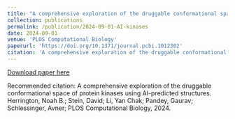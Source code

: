 ```yaml
---
title: "A comprehensive exploration of the druggable conformational space of protein kinases using AI-predicted structures"
collection: publications
permalink: /publication/2024-09-01-AI-kinases
date: 2024-09-01
venue: 'PLOS Computational Biology'
paperurl: 'https://doi.org/10.1371/journal.pcbi.1012302'
citation: 'A comprehensive exploration of the druggable conformational space of protein kinases using AI-predicted structures.   Herrington, Noah B.; Stein, David; Li, Yan Chak; Pandey, Gaurav; Schlessinger, Avner; PLOS Computational Biology, 2024.'
---
```


<a href='https://doi.org/10.1371/journal.pcbi.1012302'>Download paper here</a>

Recommended citation: A comprehensive exploration of the druggable conformational space of protein kinases using AI-predicted structures.   Herrington, Noah B.; Stein, David; Li, Yan Chak; Pandey, Gaurav; Schlessinger, Avner; PLOS Computational Biology, 2024.